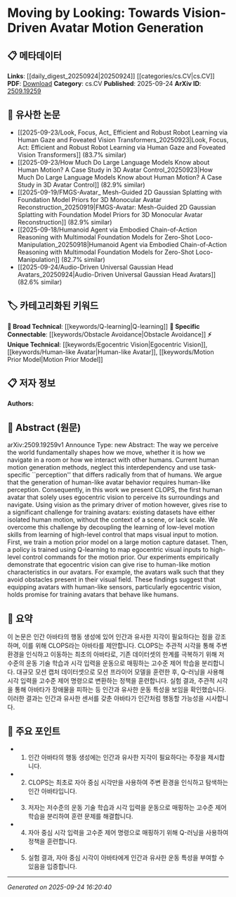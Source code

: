 <!-- KEYWORD_LINKING_METADATA:
{
  "processed_timestamp": "2025-09-24T16:20:40.448890",
  "vocabulary_version": "1.0",
  "selected_keywords": [
    "Egocentric Vision",
    "Human-like Avatar",
    "Motion Prior Model",
    "Q-learning",
    "Obstacle Avoidance"
  ],
  "rejected_keywords": [],
  "similarity_scores": {
    "Egocentric Vision": 0.78,
    "Human-like Avatar": 0.77,
    "Motion Prior Model": 0.75,
    "Q-learning": 0.8,
    "Obstacle Avoidance": 0.79
  },
  "extraction_method": "AI_prompt_based",
  "budget_applied": true,
  "candidates_json": {
    "candidates": [
      {
        "surface": "egocentric vision",
        "canonical": "Egocentric Vision",
        "aliases": [
          "first-person vision",
          "ego-vision"
        ],
        "category": "unique_technical",
        "rationale": "Egocentric vision is central to the paper's approach and is a unique concept that enhances understanding of vision-driven motion.",
        "novelty_score": 0.75,
        "connectivity_score": 0.68,
        "specificity_score": 0.85,
        "link_intent_score": 0.78
      },
      {
        "surface": "human-like avatar",
        "canonical": "Human-like Avatar",
        "aliases": [
          "avatar",
          "virtual human"
        ],
        "category": "unique_technical",
        "rationale": "The concept of human-like avatars is crucial for linking discussions on virtual representations and behavior modeling.",
        "novelty_score": 0.7,
        "connectivity_score": 0.65,
        "specificity_score": 0.8,
        "link_intent_score": 0.77
      },
      {
        "surface": "motion prior model",
        "canonical": "Motion Prior Model",
        "aliases": [
          "motion model",
          "prior model"
        ],
        "category": "unique_technical",
        "rationale": "This model is a key component in the paper's methodology, providing a basis for linking to motion generation techniques.",
        "novelty_score": 0.68,
        "connectivity_score": 0.72,
        "specificity_score": 0.82,
        "link_intent_score": 0.75
      },
      {
        "surface": "Q-learning",
        "canonical": "Q-learning",
        "aliases": [
          "Q learning",
          "reinforcement learning"
        ],
        "category": "broad_technical",
        "rationale": "Q-learning is a fundamental technique in reinforcement learning, relevant for linking to AI training methods.",
        "novelty_score": 0.4,
        "connectivity_score": 0.85,
        "specificity_score": 0.7,
        "link_intent_score": 0.8
      },
      {
        "surface": "obstacle avoidance",
        "canonical": "Obstacle Avoidance",
        "aliases": [
          "collision avoidance",
          "obstacle navigation"
        ],
        "category": "specific_connectable",
        "rationale": "Obstacle avoidance is a specific behavior that connects to broader discussions on navigation and interaction in virtual environments.",
        "novelty_score": 0.55,
        "connectivity_score": 0.78,
        "specificity_score": 0.75,
        "link_intent_score": 0.79
      }
    ],
    "ban_list_suggestions": [
      "perception",
      "scene",
      "training avatars"
    ]
  },
  "decisions": [
    {
      "candidate_surface": "egocentric vision",
      "resolved_canonical": "Egocentric Vision",
      "decision": "linked",
      "scores": {
        "novelty": 0.75,
        "connectivity": 0.68,
        "specificity": 0.85,
        "link_intent": 0.78
      }
    },
    {
      "candidate_surface": "human-like avatar",
      "resolved_canonical": "Human-like Avatar",
      "decision": "linked",
      "scores": {
        "novelty": 0.7,
        "connectivity": 0.65,
        "specificity": 0.8,
        "link_intent": 0.77
      }
    },
    {
      "candidate_surface": "motion prior model",
      "resolved_canonical": "Motion Prior Model",
      "decision": "linked",
      "scores": {
        "novelty": 0.68,
        "connectivity": 0.72,
        "specificity": 0.82,
        "link_intent": 0.75
      }
    },
    {
      "candidate_surface": "Q-learning",
      "resolved_canonical": "Q-learning",
      "decision": "linked",
      "scores": {
        "novelty": 0.4,
        "connectivity": 0.85,
        "specificity": 0.7,
        "link_intent": 0.8
      }
    },
    {
      "candidate_surface": "obstacle avoidance",
      "resolved_canonical": "Obstacle Avoidance",
      "decision": "linked",
      "scores": {
        "novelty": 0.55,
        "connectivity": 0.78,
        "specificity": 0.75,
        "link_intent": 0.79
      }
    }
  ]
}
-->

# Moving by Looking: Towards Vision-Driven Avatar Motion Generation

## 📋 메타데이터

**Links**: [[daily_digest_20250924|20250924]] [[categories/cs.CV|cs.CV]]
**PDF**: [Download](https://arxiv.org/pdf/2509.19259.pdf)
**Category**: cs.CV
**Published**: 2025-09-24
**ArXiv ID**: [2509.19259](https://arxiv.org/abs/2509.19259)

## 🔗 유사한 논문
- [[2025-09-23/Look, Focus, Act_ Efficient and Robust Robot Learning via Human Gaze and Foveated Vision Transformers_20250923|Look, Focus, Act: Efficient and Robust Robot Learning via Human Gaze and Foveated Vision Transformers]] (83.7% similar)
- [[2025-09-23/How Much Do Large Language Models Know about Human Motion? A Case Study in 3D Avatar Control_20250923|How Much Do Large Language Models Know about Human Motion? A Case Study in 3D Avatar Control]] (82.9% similar)
- [[2025-09-19/FMGS-Avatar_ Mesh-Guided 2D Gaussian Splatting with Foundation Model Priors for 3D Monocular Avatar Reconstruction_20250919|FMGS-Avatar: Mesh-Guided 2D Gaussian Splatting with Foundation Model Priors for 3D Monocular Avatar Reconstruction]] (82.9% similar)
- [[2025-09-18/Humanoid Agent via Embodied Chain-of-Action Reasoning with Multimodal Foundation Models for Zero-Shot Loco-Manipulation_20250918|Humanoid Agent via Embodied Chain-of-Action Reasoning with Multimodal Foundation Models for Zero-Shot Loco-Manipulation]] (82.7% similar)
- [[2025-09-24/Audio-Driven Universal Gaussian Head Avatars_20250924|Audio-Driven Universal Gaussian Head Avatars]] (82.6% similar)

## 🏷️ 카테고리화된 키워드
**🧠 Broad Technical**: [[keywords/Q-learning|Q-learning]]
**🔗 Specific Connectable**: [[keywords/Obstacle Avoidance|Obstacle Avoidance]]
**⚡ Unique Technical**: [[keywords/Egocentric Vision|Egocentric Vision]], [[keywords/Human-like Avatar|Human-like Avatar]], [[keywords/Motion Prior Model|Motion Prior Model]]

## 📋 저자 정보

**Authors:** 

## 📄 Abstract (원문)

arXiv:2509.19259v1 Announce Type: new 
Abstract: The way we perceive the world fundamentally shapes how we move, whether it is how we navigate in a room or how we interact with other humans. Current human motion generation methods, neglect this interdependency and use task-specific ``perception'' that differs radically from that of humans. We argue that the generation of human-like avatar behavior requires human-like perception. Consequently, in this work we present CLOPS, the first human avatar that solely uses egocentric vision to perceive its surroundings and navigate. Using vision as the primary driver of motion however, gives rise to a significant challenge for training avatars: existing datasets have either isolated human motion, without the context of a scene, or lack scale. We overcome this challenge by decoupling the learning of low-level motion skills from learning of high-level control that maps visual input to motion. First, we train a motion prior model on a large motion capture dataset. Then, a policy is trained using Q-learning to map egocentric visual inputs to high-level control commands for the motion prior. Our experiments empirically demonstrate that egocentric vision can give rise to human-like motion characteristics in our avatars. For example, the avatars walk such that they avoid obstacles present in their visual field. These findings suggest that equipping avatars with human-like sensors, particularly egocentric vision, holds promise for training avatars that behave like humans.

## 📝 요약

이 논문은 인간 아바타의 행동 생성에 있어 인간과 유사한 지각이 필요하다는 점을 강조하며, 이를 위해 CLOPS라는 아바타를 제안합니다. CLOPS는 주관적 시각을 통해 주변 환경을 인식하고 이동하는 최초의 아바타로, 기존 데이터셋의 한계를 극복하기 위해 저수준의 운동 기술 학습과 시각 입력을 운동으로 매핑하는 고수준 제어 학습을 분리합니다. 대규모 모션 캡처 데이터셋으로 모션 프라이어 모델을 훈련한 후, Q-러닝을 사용해 시각 입력을 고수준 제어 명령으로 변환하는 정책을 훈련합니다. 실험 결과, 주관적 시각을 통해 아바타가 장애물을 피하는 등 인간과 유사한 운동 특성을 보임을 확인했습니다. 이러한 결과는 인간과 유사한 센서를 갖춘 아바타가 인간처럼 행동할 가능성을 시사합니다.

## 🎯 주요 포인트

- 1. 인간 아바타의 행동 생성에는 인간과 유사한 지각이 필요하다는 주장을 제시합니다.
- 2. CLOPS는 최초로 자아 중심 시각만을 사용하여 주변 환경을 인식하고 탐색하는 인간 아바타입니다.
- 3. 저자는 저수준의 운동 기술 학습과 시각 입력을 운동으로 매핑하는 고수준 제어 학습을 분리하여 훈련 문제를 해결합니다.
- 4. 자아 중심 시각 입력을 고수준 제어 명령으로 매핑하기 위해 Q-러닝을 사용하여 정책을 훈련합니다.
- 5. 실험 결과, 자아 중심 시각이 아바타에게 인간과 유사한 운동 특성을 부여할 수 있음을 입증합니다.


---

*Generated on 2025-09-24 16:20:40*
